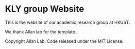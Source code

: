 # KLY group Website

This is the website of our academic research group at HKUST.

We thank Allan lab for the template.

Copyright Allan Lab. Code released under the MIT License.

